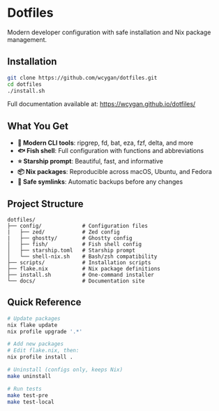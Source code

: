 # Dotfiles

Modern developer configuration with safe installation and Nix package management.

## Installation

```bash
git clone https://github.com/wcygan/dotfiles.git
cd dotfiles
./install.sh
```

Full documentation available at: https://wcygan.github.io/dotfiles/

## What You Get

- **🚀 Modern CLI tools**: ripgrep, fd, bat, eza, fzf, delta, and more
- **🐟 Fish shell**: Full configuration with functions and abbreviations
- **⭐ Starship prompt**: Beautiful, fast, and informative
- **📦 Nix packages**: Reproducible across macOS, Ubuntu, and Fedora
- **🔗 Safe symlinks**: Automatic backups before any changes

## Project Structure

```
dotfiles/
├── config/             # Configuration files
|   ├── zed/            # Zed config
|   ├── ghostty/        # Ghostty config
│   ├── fish/           # Fish shell config
│   ├── starship.toml   # Starship prompt
│   └── shell-nix.sh    # Bash/zsh compatibility
├── scripts/            # Installation scripts
├── flake.nix           # Nix package definitions
├── install.sh          # One-command installer
└── docs/               # Documentation site
```

## Quick Reference

```bash
# Update packages
nix flake update
nix profile upgrade '.*'

# Add new packages
# Edit flake.nix, then:
nix profile install .

# Uninstall (configs only, keeps Nix)
make uninstall

# Run tests
make test-pre
make test-local
```